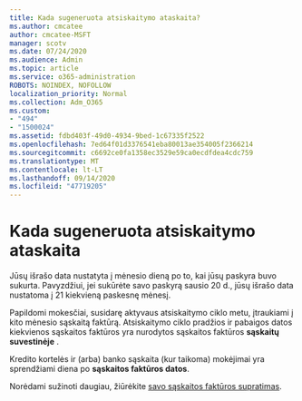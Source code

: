 ```yaml
---
title: Kada sugeneruota atsiskaitymo ataskaita?
ms.author: cmcatee
author: cmcatee-MSFT
manager: scotv
ms.date: 07/24/2020
ms.audience: Admin
ms.topic: article
ms.service: o365-administration
ROBOTS: NOINDEX, NOFOLLOW
localization_priority: Normal
ms.collection: Adm_O365
ms.custom:
- "494"
- "1500024"
ms.assetid: fdbd403f-49d0-4934-9bed-1c67335f2522
ms.openlocfilehash: 7ed64f01d3376541eba80013ae354005f2366214
ms.sourcegitcommit: c6692ce0fa1358ec3529e59ca0ecdfdea4cdc759
ms.translationtype: MT
ms.contentlocale: lt-LT
ms.lasthandoff: 09/14/2020
ms.locfileid: "47719205"
---
```

# <a name="when-is-the-billing-statement-generated"></a>Kada sugeneruota atsiskaitymo ataskaita

Jūsų išrašo data nustatyta į mėnesio dieną po to, kai jūsų paskyra buvo sukurta. Pavyzdžiui, jei sukūrėte savo paskyrą sausio 20 d., jūsų išrašo data nustatoma į 21 kiekvieną paskesnę mėnesį.

Papildomi mokesčiai, susidarę aktyvaus atsiskaitymo ciklo metu, įtraukiami į kito mėnesio sąskaitą faktūrą. Atsiskaitymo ciklo pradžios ir pabaigos datos kiekvienos sąskaitos faktūros yra nurodytos sąskaitos faktūros **sąskaitų suvestinėje** .

Kredito kortelės ir (arba) banko sąskaita (kur taikoma) mokėjimai yra sprendžiami diena po **sąskaitos faktūros datos**.
  
Norėdami sužinoti daugiau, žiūrėkite [savo sąskaitos faktūros supratimas](https://docs.microsoft.com/microsoft-365/commerce/billing-and-payments/understand-your-invoice2).
